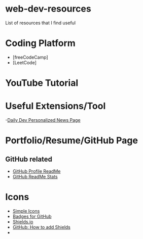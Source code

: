 # web-dev-resources
List of resources that I find useful 

# Coding Platform
- [freeCodeCamp]
- [LeetCode]

# YouTube Tutorial


# Useful Extensions/Tool
-[Daily Dev Personalized News Page](https://daily.dev/)

# Portfolio/Resume/GitHub Page
## GitHub related
- [GitHub Profile ReadMe](https://www.youtube.com/watch?v=ECuqb5Tv9qI)
- [GitHub ReadMe Stats](https://github.com/anuraghazra/github-readme-stats#themes)

# Icons
- [Simple Icons](https://simpleicons.org/?q=mongo)
- [Badges for GitHub](https://dev.to/envoy_/150-badges-for-github-pnk)
- [Shields.io](https://shields.io/)
- [GitHub: How to add Shields](https://www.youtube.com/watch?v=Dl-ekLb4quE)
- 
